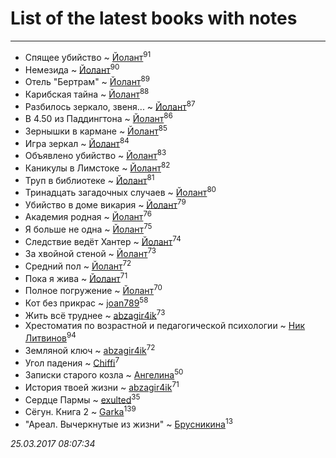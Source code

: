 # List of the latest books with notes
---

* Спящее убийство ~ [Йолант](users/104/104690883692185089260-google)<sup>91</sup>
* Немезида ~ [Йолант](users/104/104690883692185089260-google)<sup>90</sup>
* Отель "Бертрам" ~ [Йолант](users/104/104690883692185089260-google)<sup>89</sup>
* Карибская тайна ~ [Йолант](users/104/104690883692185089260-google)<sup>88</sup>
* Разбилось зеркало, звеня... ~ [Йолант](users/104/104690883692185089260-google)<sup>87</sup>
* В 4.50 из Паддингтона ~ [Йолант](users/104/104690883692185089260-google)<sup>86</sup>
* Зернышки в кармане ~ [Йолант](users/104/104690883692185089260-google)<sup>85</sup>
* Игра зеркал ~ [Йолант](users/104/104690883692185089260-google)<sup>84</sup>
* Объявлено убийство ~ [Йолант](users/104/104690883692185089260-google)<sup>83</sup>
* Каникулы в Лимстоке ~ [Йолант](users/104/104690883692185089260-google)<sup>82</sup>
* Труп в библиотеке ~ [Йолант](users/104/104690883692185089260-google)<sup>81</sup>
* Тринадцать загадочных случаев ~ [Йолант](users/104/104690883692185089260-google)<sup>80</sup>
* Убийство в доме викария ~ [Йолант](users/104/104690883692185089260-google)<sup>79</sup>
* Академия родная ~ [Йолант](users/104/104690883692185089260-google)<sup>76</sup>
* Я больше не одна ~ [Йолант](users/104/104690883692185089260-google)<sup>75</sup>
* Следствие ведёт Хантер ~ [Йолант](users/104/104690883692185089260-google)<sup>74</sup>
* За хвойной стеной ~ [Йолант](users/104/104690883692185089260-google)<sup>73</sup>
* Средний пол ~ [Йолант](users/104/104690883692185089260-google)<sup>72</sup>
* Пока я жива ~ [Йолант](users/104/104690883692185089260-google)<sup>71</sup>
* Полное погружение ~ [Йолант](users/104/104690883692185089260-google)<sup>70</sup>
* Кот без прикрас ~ [joan789](users/240/2401650-vkontakte)<sup>58</sup>
* Жить всё труднее ~ [abzagir4ik](users/362/3621623-vkontakte)<sup>73</sup>
* Хрестоматия по возрастной и педагогической психологии ~ [Ник Литвинов](users/241/241974816-vkontakte)<sup>94</sup>
* Земляной ключ ~ [abzagir4ik](users/362/3621623-vkontakte)<sup>72</sup>
* Угол падения ~ [Chiffi](users/105/105831994080785626680-google)<sup>7</sup>
* Записки старого козла ~ [Ангелина](users/837/83788782-vkontakte)<sup>50</sup>
* История твоей жизни ~ [abzagir4ik](users/362/3621623-vkontakte)<sup>71</sup>
* Сердце Пармы ~ [exulted](users/100/100599204551896265722-google)<sup>35</sup>
* Сёгун. Книга 2 ~ [Garka](users/115/115753719718250012620-google)<sup>139</sup>
* "Ареал. Вычеркнутые из жизни" ~ [Брусникина](users/374/374307269-vkontakte)<sup>13</sup>


_25.03.2017 08:07:34_
